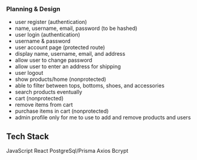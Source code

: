 ### Planning & Design
- user register (authentication)
- name, username, email, password (to be hashed)
- user login (authentication)
- username & password
- user account page (protected route)
- display name, username, email, and address
- allow user to change password
- allow user to enter an address for shipping
- user logout
- show products/home (nonprotected)
- able to filter between tops, bottoms, shoes, and accessories
- search products eventually
- cart (nonprotected)
- remove items from cart
- purchase items in cart (nonprotected)
- admin profile only for me to use to add and remove products and users
## Tech Stack
JavaScript
React
PostgreSql/Prisma
Axios
Bcrypt